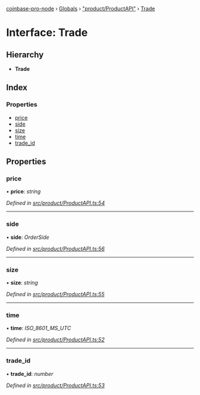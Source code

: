 [coinbase-pro-node](../README.md) › [Globals](../globals.md) › ["product/ProductAPI"](../modules/_product_productapi_.md) › [Trade](_product_productapi_.trade.md)

# Interface: Trade

## Hierarchy

- **Trade**

## Index

### Properties

- [price](_product_productapi_.trade.md#price)
- [side](_product_productapi_.trade.md#side)
- [size](_product_productapi_.trade.md#size)
- [time](_product_productapi_.trade.md#time)
- [trade_id](_product_productapi_.trade.md#trade_id)

## Properties

### price

• **price**: _string_

_Defined in [src/product/ProductAPI.ts:54](https://github.com/bennyn/coinbase-pro-node/blob/0085625/src/product/ProductAPI.ts#L54)_

---

### side

• **side**: _OrderSide_

_Defined in [src/product/ProductAPI.ts:56](https://github.com/bennyn/coinbase-pro-node/blob/0085625/src/product/ProductAPI.ts#L56)_

---

### size

• **size**: _string_

_Defined in [src/product/ProductAPI.ts:55](https://github.com/bennyn/coinbase-pro-node/blob/0085625/src/product/ProductAPI.ts#L55)_

---

### time

• **time**: _ISO_8601_MS_UTC_

_Defined in [src/product/ProductAPI.ts:52](https://github.com/bennyn/coinbase-pro-node/blob/0085625/src/product/ProductAPI.ts#L52)_

---

### trade_id

• **trade_id**: _number_

_Defined in [src/product/ProductAPI.ts:53](https://github.com/bennyn/coinbase-pro-node/blob/0085625/src/product/ProductAPI.ts#L53)_
